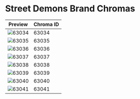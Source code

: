 # Street Demons Brand Chromas

| Preview | Chroma ID |
|---------|-----------|
| ![63034](https://raw.communitydragon.org/latest/plugins/rcp-be-lol-game-data/global/default/v1/champion-chroma-images/63/63034.png) | 63034 |
| ![63035](https://raw.communitydragon.org/latest/plugins/rcp-be-lol-game-data/global/default/v1/champion-chroma-images/63/63035.png) | 63035 |
| ![63036](https://raw.communitydragon.org/latest/plugins/rcp-be-lol-game-data/global/default/v1/champion-chroma-images/63/63036.png) | 63036 |
| ![63037](https://raw.communitydragon.org/latest/plugins/rcp-be-lol-game-data/global/default/v1/champion-chroma-images/63/63037.png) | 63037 |
| ![63038](https://raw.communitydragon.org/latest/plugins/rcp-be-lol-game-data/global/default/v1/champion-chroma-images/63/63038.png) | 63038 |
| ![63039](https://raw.communitydragon.org/latest/plugins/rcp-be-lol-game-data/global/default/v1/champion-chroma-images/63/63039.png) | 63039 |
| ![63040](https://raw.communitydragon.org/latest/plugins/rcp-be-lol-game-data/global/default/v1/champion-chroma-images/63/63040.png) | 63040 |
| ![63041](https://raw.communitydragon.org/latest/plugins/rcp-be-lol-game-data/global/default/v1/champion-chroma-images/63/63041.png) | 63041 |